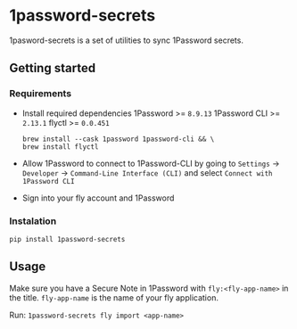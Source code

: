 # 1password-secrets

1pasword-secrets is a set of utilities to sync 1Password secrets.

## Getting started
### Requirements

 - Install required dependencies
   1Password >= `8.9.13`
   1Password CLI >=  `2.13.1`
   flyctl >= `0.0.451`
   ```
   brew install --cask 1password 1password-cli && \
   brew install flyctl
   ```

 - Allow 1Password to connect to 1Password-CLI by going to `Settings` -> `Developer` -> `Command-Line Interface (CLI)` and select `Connect with 1Password CLI`

 - Sign into your fly account and 1Password

### Instalation

`pip install 1password-secrets`

## Usage

Make sure you have a Secure Note in 1Password with `fly:<fly-app-name>` in the title. `fly-app-name` is the name of your fly application.

Run:
`1password-secrets fly import <app-name>`
